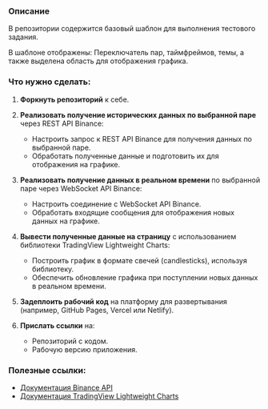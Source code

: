 ### Описание

В репозитории содержится базовый шаблон для выполнения тестового задания.

В шаблоне отображены: Переключатель пар, таймфреймов, темы, а также выделена область для отображения графика.

### Что нужно сделать:

1. **Форкнуть репозиторий** к себе.
2. **Реализовать получение исторических данных по выбранной паре** через REST API Binance:

   - Настроить запрос к REST API Binance для получения данных по выбранной паре.
   - Обработать полученные данные и подготовить их для отображения на графике.

3. **Реализовать получение данных в реальном времени** по выбранной паре через WebSocket API Binance:

   - Настроить соединение с WebSocket API Binance.
   - Обработать входящие сообщения для отображения новых данных на графике.

4. **Вывести полученные данные на страницу** с использованием библиотеки TradingView Lightweight Charts:

   - Построить график в формате свечей (candlesticks), используя библиотеку.
   - Обеспечить обновление графика при поступлении новых данных в реальном времени.

5. **Задеплоить рабочий код** на платформу для развертывания (например, GitHub Pages, Vercel или Netlify).

6. **Прислать ссылки** на:
   - Репозиторий с кодом.
   - Рабочую версию приложения.

### Полезные ссылки:

- [Документация Binance API](https://developers.binance.com/docs/derivatives/usds-margined-futures/general-info)
- [Документация TradingView Lightweight Charts](https://tradingview.github.io/lightweight-charts/docs)
